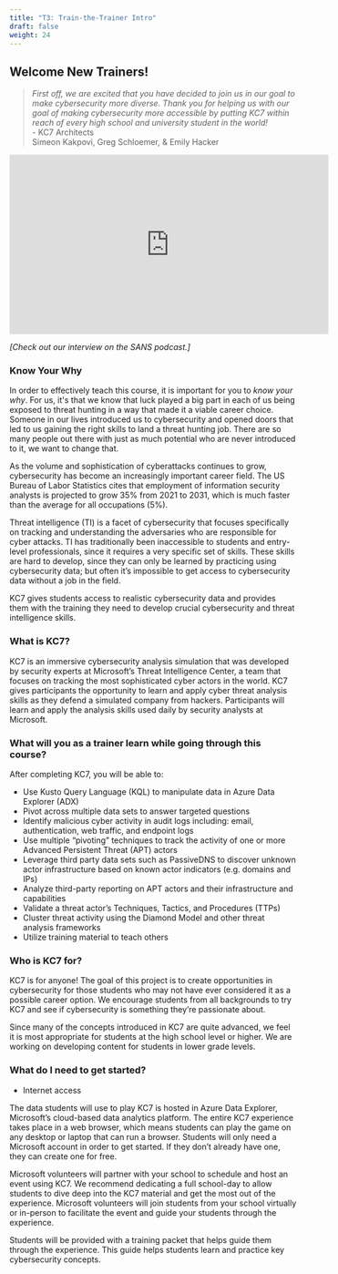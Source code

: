 ```yaml
---
title: "T3: Train-the-Trainer Intro"
draft: false
weight: 24
---
```

## Welcome New Trainers!   
 
>*First off, we are excited that you have decided to join us in our goal to make cybersecurity more diverse. Thank you for helping us with our goal of making cybersecurity more accessible by putting KC7 within reach of every high school and university student in the world!*           
            - KC7 Architects         
            Simeon Kakpovi, Greg Schloemer, & Emily Hacker
<!--<p style="text-align: center;"><iframe width="560" height="315" src="https://www.youtube.com/embed/b82yaK15kfQ" title="YouTube video player" frameborder="0" allow="accelerometer; autoplay; clipboard-write; encrypted-media; gyroscope; picture-in-picture" allowfullscreen></iframe></p>-->
<p style="text-align: center;"><iframe width="560" height="315" src="https://www.youtube.com/embed/b82yaK15kfQ" frameborder="0" allow="accelerometer; autoplay; encrypted-media; gyroscope; picture-in-picture" allowfullscreen></iframe></p>

*[Check out our interview on the SANS podcast.]*
### Know Your Why

In order to effectively teach this course, it is important for you to *know your why*. For us, it's that we know that luck played a big part in each of us being exposed to threat hunting in a way that made it a viable career choice. Someone in our lives introduced us to cybersecurity and opened doors that led to us gaining the right skills to land a threat hunting job. There are so many people out there with just as much potential who are never introduced to it, we want to change that.

As the volume and sophistication of cyberattacks continues to grow, cybersecurity has become an increasingly important career field. The US Bureau of Labor Statistics cites that employment of information security analysts is projected to grow 35% from 2021 to 2031, which is much faster than the average for all occupations (5%). 

Threat intelligence (TI) is a facet of cybersecurity that focuses specifically on tracking and understanding the adversaries who are responsible for cyber attacks. TI has traditionally been inaccessible to students and entry-level professionals, since it requires a very specific set of skills. These skills are hard to develop, since they can only be learned by practicing using cybersecurity data; but often it’s impossible to get access to cybersecurity data without a job in the field.  

KC7 gives students access to realistic cybersecurity data and provides them with the training they need to develop crucial cybersecurity and threat intelligence skills.  

### What is KC7?
KC7 is an immersive cybersecurity analysis simulation that was developed by security experts at Microsoft’s Threat Intelligence Center, a team that focuses on tracking the most sophisticated cyber actors in the world. KC7 gives participants the opportunity to learn and apply cyber threat analysis skills as they defend a simulated company from hackers. Participants will learn and apply the analysis skills used daily by security analysts at Microsoft. 

### What will you as a trainer learn while going through this course? 
After completing KC7, you will be able to:    
-  Use Kusto Query Language (KQL) to manipulate data in Azure Data Explorer (ADX)    
-  Pivot across multiple data sets to answer targeted questions     
-  Identify malicious cyber activity in audit logs including: email, authentication, web traffic, and endpoint logs     
-  Use multiple “pivoting” techniques to track the activity of one or more Advanced Persistent Threat (APT) actors     
-  Leverage third party data sets such as PassiveDNS to discover unknown actor infrastructure based on known actor indicators (e.g. domains and IPs)     
-  Analyze third-party reporting on APT actors and their infrastructure and capabilities     
-  Validate a threat actor’s Techniques, Tactics, and Procedures (TTPs)     
-  Cluster threat activity using the Diamond Model and other threat analysis frameworks    
-  Utilize training material to teach others    

### Who is KC7 for? 
KC7 is for anyone! The goal of this project is to create opportunities in cybersecurity for those students who may not have ever considered it as a possible career option. We encourage students from all backgrounds to try KC7 and see if cybersecurity is something they’re passionate about. 

Since many of the concepts introduced in KC7 are quite advanced, we feel it is most appropriate for students at the high school level or higher. We are working on developing content for students in lower grade levels.  

### What do I need to get started? 
-  Internet access    

The data students will use to play KC7 is hosted in Azure Data Explorer, Microsoft’s cloud-based data analytics platform. The entire KC7 experience takes place in a web browser, which means students can play the game on any desktop or laptop that can run a browser. Students will only need a Microsoft account in order to get started. If they don’t already have one, they can create one for free.      

Microsoft volunteers will partner with your school to schedule and host an event using KC7. We recommend dedicating a full school-day to allow students to dive deep into the KC7 material and get the most out of the experience. Microsoft volunteers will join students from your school virtually or in-person to facilitate the event and guide your students through the experience.      

Students will be provided with a training packet that helps guide them through the experience. This guide helps students learn and practice key cybersecurity concepts. 

